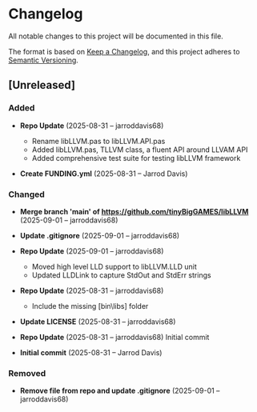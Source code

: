 # Changelog

All notable changes to this project will be documented in this file.

The format is based on [Keep a Changelog](https://keepachangelog.com/en/1.0.0/),
and this project adheres to [Semantic Versioning](https://semver.org/spec/v2.0.0.html).

## [Unreleased]

### Added
- **Repo Update** (2025-08-31 – jarroddavis68)
  - Rename libLLVM.pas to libLLVM.API.pas
  - Added libLLVM.pas, TLLVM class,  a fluent API around LLVAM API
  - Added comprehensive test suite for testing libLLVM framework

- **Create FUNDING.yml** (2025-08-31 – Jarrod Davis)


### Changed
- **Merge branch 'main' of https://github.com/tinyBigGAMES/libLLVM** (2025-09-01 – jarroddavis68)

- **Update .gitignore** (2025-09-01 – jarroddavis68)

- **Repo Update** (2025-09-01 – jarroddavis68)
  - Moved high level LLD support to libLLVM.LLD unit
  - Updated LLDLink to capture StdOut and StdErr strings

- **Repo Update** (2025-08-31 – jarroddavis68)
  - Include the missing [bin\libs] folder

- **Update LICENSE** (2025-08-31 – jarroddavis68)

- **Repo Update** (2025-08-31 – jarroddavis68)
  Initial commit

- **Initial commit** (2025-08-31 – Jarrod Davis)


### Removed
- **Remove file from repo and update .gitignore** (2025-09-01 – jarroddavis68)

